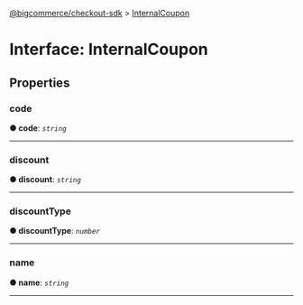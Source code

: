 [@bigcommerce/checkout-sdk](../README.md) > [InternalCoupon](../interfaces/internalcoupon.md)



# Interface: InternalCoupon


## Properties
<a id="code"></a>

###  code

**●  code**:  *`string`* 






___

<a id="discount"></a>

###  discount

**●  discount**:  *`string`* 






___

<a id="discounttype"></a>

###  discountType

**●  discountType**:  *`number`* 






___

<a id="name"></a>

###  name

**●  name**:  *`string`* 






___


